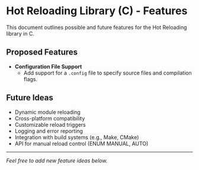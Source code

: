 # Hot Reloading Library (C) - Features

This document outlines possible and future features for the Hot Reloading library in C.

## Proposed Features

- **Configuration File Support**
	- Add support for a `.config` file to specify source files and compilation flags.

## Future Ideas

- Dynamic module reloading
- Cross-platform compatibility
- Customizable reload triggers
- Logging and error reporting
- Integration with build systems (e.g., Make, CMake)
- API for manual reload control (ENUM MANUAL, AUTO)

---

*Feel free to add new feature ideas below.*